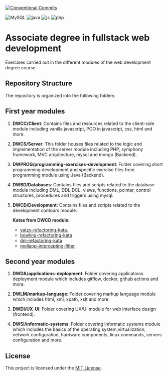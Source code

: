 [![Conventional Commits](https://img.shields.io/badge/Conventional%20Commits-1.0.0-%23FE5196?logo=conventionalcommits&logoColor=white)](https://conventionalcommits.org) 

![MySQL](https://img.shields.io/badge/MySQL-005C84?style=for-the-badge&logo=mysql&logoColor=white)
![java](https://img.shields.io/badge/Java-ED8B00?style=for-the-badge&logo=openjdk&logoColor=white)
![js](https://img.shields.io/badge/JavaScript-F7DF1E?style=for-the-badge&logo=javascript&logoColor=black)
![php](https://img.shields.io/badge/PHP-777BB4?style=for-the-badge&logo=php&logoColor=white)


# Associate degree in fullstack web development

Exercises carried out in the different modules of the web development degree course.

## Repository Structure

The repository is organized into the following folders:

## First year modules

1. **DWCC/Client**: Contains files and resources related to the client-side module including vanilla javascript, POO in javascript, css, html and more.

2. **DWCS/Server**: This folder houses files related to the logic and implementation of the server module including PHP, symphony framework, MVC arquitecture, mysql and mongo (Backend).

3. **DWPROG/programming-exercises-development**: Folder covering short programming development and specific exercise files from programming module using Java (Backend).

4. **DWBD/Databases**: Contains files and scripts related to the database module including DML, DDL,DCL, views, functions, pointer, control structures, procedures and triggers using mysql.

5. **DWCD/Development**: Contains files and scripts related to the development contours module.
       
    **Katas from DWCD module:**
    - [yatzy-refactoring-kata.](https://github.com/BreisOne/yatzy-refactoring-kata)
    - [bowling-refactoring-kata](https://github.com/BreisOne/bowling-refactoring-kata)
    - [dni-refactoring-kata](https://github.com/BreisOne/dni-refactoring-kata)
    - [mollapp-intercepting-filter](https://github.com/BreisOne/mollapp-intercepting-filter)

## Second year modules

1. **DWDA/applications-deployment**: Folder covering applications deployment module which includes gitflow, docker, github actions and more.

2. **DWLM/markup-language**: Folder covering markup language module which includes html, xml, xpath, xslt and more.

3. **DWDI/UX-UI**: Folder covering UX/UI module for web interface design (frontend).

4. **DWSI/informatic-systems**: Folder covering informatic systems module which includes the basics of the operating system,virtualization, network configuration, hardware components, linux commands, servers configuration and more.

## License

This project is licensed under the [MIT License](LICENSE).